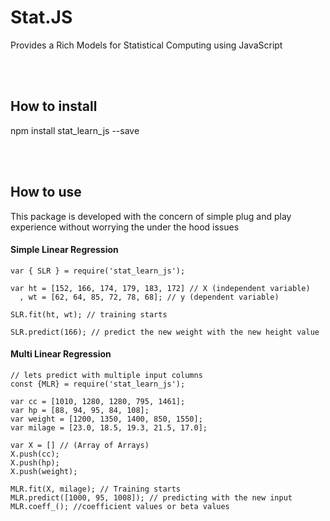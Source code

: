 <h1> Stat.JS </h1>
<p> Provides a Rich Models for Statistical Computing using JavaScript </p>
<br />
<br />

<h2>How to install</h2>
<p> npm install stat_learn_js --save</p>
<br />
<br />


<h2> How to use </h2>
<p> This package is developed with the concern of simple plug and play experience without worrying the under the hood issues </p>


<h4> Simple Linear Regression </h4>
    
    var { SLR } = require('stat_learn_js');

    var ht = [152, 166, 174, 179, 183, 172] // X (independent variable)
      , wt = [62, 64, 85, 72, 78, 68]; // y (dependent variable)

    SLR.fit(ht, wt); // training starts

    SLR.predict(166); // predict the new weight with the new height value
    
<h4> Multi Linear Regression </h4>
    
    // lets predict with multiple input columns
    const {MLR} = require('stat_learn_js');

    var cc = [1010, 1280, 1280, 795, 1461];
    var hp = [88, 94, 95, 84, 108];
    var weight = [1200, 1350, 1400, 850, 1550];
    var milage = [23.0, 18.5, 19.3, 21.5, 17.0];
    
    var X = [] // (Array of Arrays)
    X.push(cc);
    X.push(hp);
    X.push(weight);

    MLR.fit(X, milage); // Training starts
    MLR.predict([1000, 95, 1008]); // predicting with the new input
    MLR.coeff_(); //coefficient values or beta values
